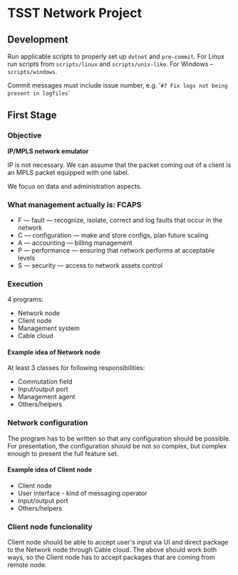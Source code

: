 # TSST Network Project

## Development
Run applicable scripts to properly set up `dotnet` and `pre-commit`.
For Linux run scripts from `scripts/linux` and `scripts/unix-like`.
For Windows – `scripts/windows`.

Commit messages must include issue number, e.g. '`#7 Fix logs not being
present in logfiles`'

## First Stage
### Objective
**IP/MPLS network emulator**

IP is not necessary. We can assume that the packet coming out of a client is
an MPLS packet equipped with one label.

We focus on data and administration aspects.

### What management actually is: FCAPS
- F — fault — recognize, isolate, correct and log faults that occur in the network
- C — configuration — make and store configs, plan future scaling
- A — accounting — billing management
- P — performance — ensuring that network performs at acceptable levels
- S — security — access to network assets control

### Execution
4 programs:
- Network node
- Client node
- Management system
- Cable cloud

#### Example idea of Network node
At least 3 classes for following responsibilities:
- Commutation field
- Input/output port
- Management agent
- Others/helpers

### Network configuration
The program has to be written so that any configuration should be possible.
For presentation, the configuration should be not so complex, but complex
enough to present the full feature set.

#### Example idea of Client node
- Client node
- User interface - kind of messaging operator
- Input/output port
- Others/helpers

### Client node funcionality 
Client node should be able to accept user's input via UI and direct package
to the Network node through Cable cloud. 
The above should work both ways, so the Client node has to accept packages 
that are coming from remote node.
